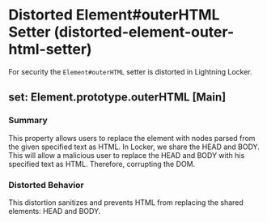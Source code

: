 # Distorted Element#outerHTML Setter (distorted-element-outer-html-setter)

For security the `Element#outerHTML` setter is distorted in Lightning Locker.

<!-- START generated embed: @locker/distortion/src/Element/docs/outerHTML-setter.md -->
## set: Element.prototype.outerHTML [Main]

### Summary

This property allows users to replace the element with nodes parsed from the given specified text as HTML. In Locker, we share the HEAD and BODY. This will allow a malicious user to replace the HEAD and BODY with his specified text as HTML. Therefore, corrupting the DOM.

### Distorted Behavior

This distortion sanitizes and prevents HTML from replacing the shared elements: HEAD and BODY.
<!-- END generated embed, please keep comment -->
